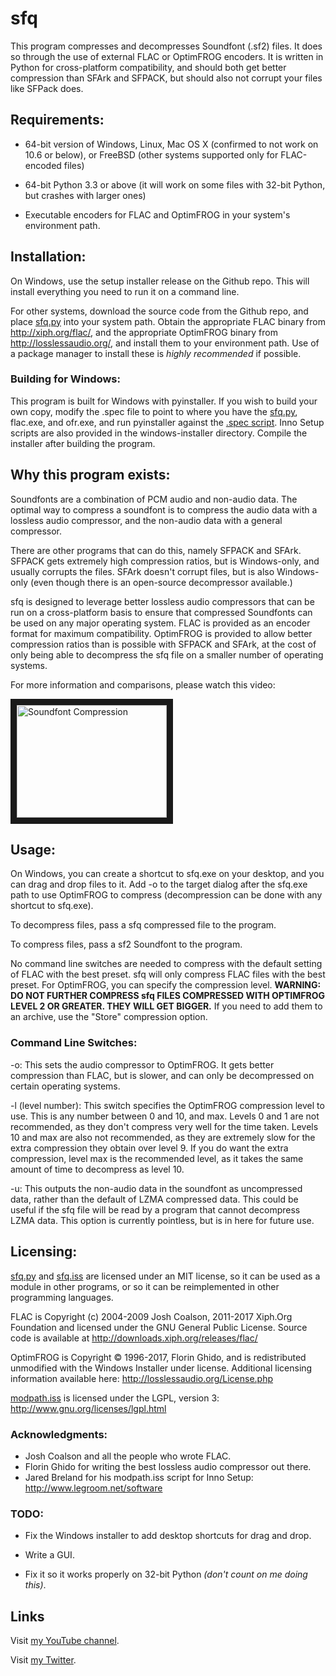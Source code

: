 # sfq

This program compresses and decompresses Soundfont (.sf2) files. It does so through the use of external FLAC or OptimFROG encoders. It is written in Python for cross-platform compatibility, and should both get better compression than SFArk and SFPACK, but should also not corrupt your files like SFPack does.


## Requirements:

* 64-bit version of Windows, Linux, Mac OS X (confirmed to not work on 10.6 or below), or FreeBSD (other systems supported only for FLAC-encoded files)

* 64-bit Python 3.3 or above (it will work on some files with 32-bit Python, but crashes with larger ones)

* Executable encoders for FLAC and OptimFROG in your system's environment path.


## Installation:

On Windows, use the setup installer release on the Github repo. This will install everything you need to run it on a command line.

For other systems, download the source code from the Github repo, and place [sfq.py](sfq.py) into your system path.
Obtain the appropriate FLAC binary from http://xiph.org/flac/, and the appropriate OptimFROG binary from http://losslessaudio.org/, and install them to your environment path. Use of a package manager to install these is *highly recommended* if possible.

### Building for Windows:

This program is built for Windows with pyinstaller. If you wish to build your own copy, modify the .spec file to point to where you have the [sfq.py](sfq.py), flac.exe, and ofr.exe, and run pyinstaller against the [.spec script](sfq.spec). Inno Setup scripts are also provided in the windows-installer directory. Compile the installer after building the program.


## Why this program exists:

Soundfonts are a combination of PCM audio and non-audio data. The optimal way to compress a soundfont is to compress the audio data with a lossless audio compressor, and the non-audio data with a general compressor.

There are other programs that can do this, namely SFPACK and SFArk. SFPACK gets extremely high compression ratios, but is Windows-only, and usually corrupts the files. SFArk doesn't corrupt files, but is also Windows-only (even though there is an open-source decompressor available.)

sfq is designed to leverage better lossless audio compressors that can be run on a cross-platform basis to ensure that compressed Soundfonts can be used on any major operating system. FLAC is provided as an encoder format for maximum compatibility. OptimFROG is provided to allow better compression ratios than is possible with SFPACK and SFArk, at the cost of only being able to decompress the sfq file on a smaller number of operating systems.

For more information and comparisons, please watch this video:

<a href="http://www.youtube.com/watch?feature=player_embedded&v=UsfDv2NqSd0
" target="_blank"><img src="http://img.youtube.com/vi/UsfDv2NqSd0/0.jpg" 
alt="Soundfont Compression" width="240" height="180" border="10" /></a>


## Usage:

On Windows, you can create a shortcut to sfq.exe on your desktop, and you can drag and drop files to it. Add -o to the target dialog after the sfq.exe path to use OptimFROG to compress (decompression can be done with any shortcut to sfq.exe).

To decompress files, pass a sfq compressed file to the program.

To compress files, pass a sf2 Soundfont to the program.

No command line switches are needed to compress with the default setting of FLAC with the best preset. sfq will only compress FLAC files with the best preset. For OptimFROG, you can specify the compression level. **WARNING: DO NOT FURTHER COMPRESS sfq FILES COMPRESSED WITH OPTIMFROG LEVEL 2 OR GREATER. THEY WILL GET BIGGER.** If you need to add them to an archive, use the "Store" compression option.

### Command Line Switches:

-o: This sets the audio compressor to OptimFROG. It gets better compression than FLAC, but is slower, and can only be decompressed on certain operating systems.

-l (level number):  This switch specifies the OptimFROG compression level to use. This is any number between 0 and 10, and max. Levels 0 and 1 are not recommended, as they don't compress very well for the time taken. Levels 10 and max are also not recommended, as they are extremely slow for the extra compression they obtain over level 9. If you do want the extra compression, level max is the recommended level, as it takes the same amount of time to decompress as level 10.

-u: This outputs the non-audio data in the soundfont as uncompressed data, rather than the default of LZMA compressed data. This could be useful if the sfq file will be read by a program that cannot decompress LZMA data. This option is currently pointless, but is in here for future use.


## Licensing:

[sfq.py](sfq.py) and [sfq.iss](./windows-installer/sfq.iss) are licensed under an MIT license, so it can be used as a module in other programs, or so it can be reimplemented in other programming languages.

FLAC is Copyright (c) 2004-2009 Josh Coalson, 2011-2017 Xiph.Org Foundation and licensed under the GNU General Public License. Source code is available at http://downloads.xiph.org/releases/flac/

OptimFROG is Copyright © 1996-2017, Florin Ghido, and is redistributed unmodified with the Windows Installer under license. Additional licensing information available here: http://losslessaudio.org/License.php

[modpath.iss](./windows-installer/modpath.iss) is licensed under the LGPL, version 3: http://www.gnu.org/licenses/lgpl.html


### Acknowledgments:

* Josh Coalson and all the people who wrote FLAC.
* Florin Ghido for writing the best lossless audio compressor out there.
* Jared Breland for his modpath.iss script for Inno Setup: http://www.legroom.net/software


### TODO:

* Fix the Windows installer to add desktop shortcuts for drag and drop.

* Write a GUI.

* Fix it so it works properly on 32-bit Python *(don't count on me doing this)*.

## Links
Visit [my YouTube channel](http://www.youtube.com/channel/UCVY8W2RJUIzfqNYoGL83AnQ).

Visit [my Twitter](http://twitter.com/pahandav).